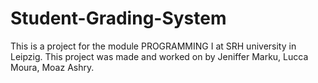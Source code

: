# Student-Grading-System
This is a project for the module PROGRAMMING I at SRH university in Leipzig. This project was made and worked on by Jeniffer Marku, Lucca Moura, Moaz Ashry.
